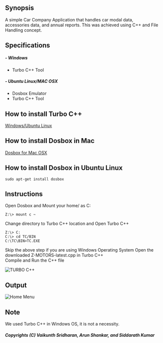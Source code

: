 ## Synopsis
A simple Car Company Application that handles car modal data, accessories data, and annual reports. This was achieved using C++ and File Handling concept. 
## Specifications 
##### - Windows  
* Turbo C++ Tool
##### - Ubuntu Linux/MAC OSX
* Dosbox Emulator
* Turbo C++ Tool
## How to install Turbo C++ 
 [Windows/Ubuntu Linux](http://bharatflake.blogspot.com/2012/07/how-to-instal-turbo-c-in-ubuntu.html)
## How to install Dosbox in Mac
[Dosbox for Mac OSX](http://www.dosbox.com/wiki/DOSBox_and_Mac_OS_X)
## How to install Dosbox in Ubuntu Linux
~~~~
sudo apt-get install dosbox
~~~~
## Instructions
Open Dosbox and Mount your home/<username> as C: 

~~~~
Z:\> mount c ~
~~~~
Change directory to Turbo C++ location and Open Turbo C++ 

~~~~
Z:\> C: 
C:\> cd TC/BIN
C:\TC\BIN>TC.EXE
~~~~
Skip the above step if you are using Windows Operating System
Open the downloaded Z-MOTORS-latest.cpp in Turbo C++  
Compile and Run the C++ file 

![TURBO C++](https://bytebucket.org/vaikunthsridharan/car-company-information-system/raw/96ead153043b8b3b839db1e4f0ac5942c0bc0d4f/images/TURBOC.png?token=553a49b2c4bf5ff326ff1f1912c514a6f43d3e32)

## Output
![Home Menu](https://bytebucket.org/vaikunthsridharan/car-company-information-system/raw/96ead153043b8b3b839db1e4f0ac5942c0bc0d4f/images/menu.png?token=7a91e15b6575ddb545998bfa0214bae2ca1fd591)

## Note 
We used Turbo C++ in Windows OS, it is not a necessity. 

##### Copyrights (C) Vaikunth Sridharan, Arun Shankar, and Siddarath Kumar